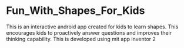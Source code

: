 # Fun_With_Shapes_For_Kids
This is an interactive android app created for kids to learn shapes. This encourages kids to proactively answer questions and improves their thinking capability. This is developed using mit app inventor 2
